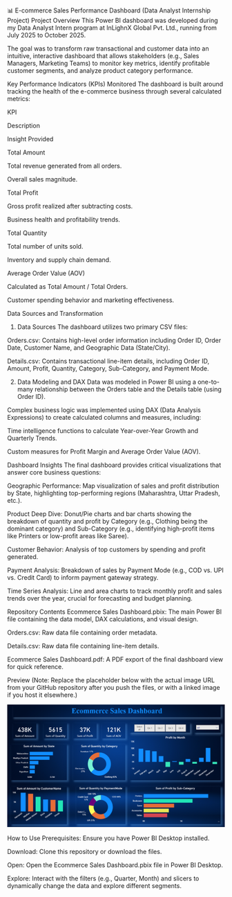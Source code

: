 📊 E-commerce Sales Performance Dashboard (Data Analyst Internship Project)
Project Overview
This Power BI dashboard was developed during my Data Analyst Intern program at InLighnX Global Pvt. Ltd., running from July 2025 to October 2025.

The goal was to transform raw transactional and customer data into an intuitive, interactive dashboard that allows stakeholders (e.g., Sales Managers, Marketing Teams) to monitor key metrics, identify profitable customer segments, and analyze product category performance.

Key Performance Indicators (KPIs) Monitored
The dashboard is built around tracking the health of the e-commerce business through several calculated metrics:

KPI

Description

Insight Provided

Total Amount

Total revenue generated from all orders.

Overall sales magnitude.

Total Profit

Gross profit realized after subtracting costs.

Business health and profitability trends.

Total Quantity

Total number of units sold.

Inventory and supply chain demand.

Average Order Value (AOV)

Calculated as Total Amount / Total Orders.

Customer spending behavior and marketing effectiveness.

Data Sources and Transformation
1. Data Sources
The dashboard utilizes two primary CSV files:

Orders.csv: Contains high-level order information including Order ID, Order Date, Customer Name, and Geographic Data (State/City).

Details.csv: Contains transactional line-item details, including Order ID, Amount, Profit, Quantity, Category, Sub-Category, and Payment Mode.

2. Data Modeling and DAX
Data was modeled in Power BI using a one-to-many relationship between the Orders table and the Details table (using Order ID).

Complex business logic was implemented using DAX (Data Analysis Expressions) to create calculated columns and measures, including:

Time intelligence functions to calculate Year-over-Year Growth and Quarterly Trends.

Custom measures for Profit Margin and Average Order Value (AOV).

Dashboard Insights
The final dashboard provides critical visualizations that answer core business questions:

Geographic Performance: Map visualization of sales and profit distribution by State, highlighting top-performing regions (Maharashtra, Uttar Pradesh, etc.).

Product Deep Dive: Donut/Pie charts and bar charts showing the breakdown of quantity and profit by Category (e.g., Clothing being the dominant category) and Sub-Category (e.g., identifying high-profit items like Printers or low-profit areas like Saree).

Customer Behavior: Analysis of top customers by spending and profit generated.

Payment Analysis: Breakdown of sales by Payment Mode (e.g., COD vs. UPI vs. Credit Card) to inform payment gateway strategy.

Time Series Analysis: Line and area charts to track monthly profit and sales trends over the year, crucial for forecasting and budget planning.

Repository Contents
Ecommerce Sales Dashboard.pbix: The main Power BI file containing the data model, DAX calculations, and visual design.

Orders.csv: Raw data file containing order metadata.

Details.csv: Raw data file containing line-item details.

Ecommerce Sales Dashboard.pdf: A PDF export of the final dashboard view for quick reference.

Preview
(Note: Replace the placeholder below with the actual image URL from your GitHub repository after you push the files, or with a linked image if you host it elsewhere.)

![Dashboard Screenshot Placeholder](https://github.com/youraj145/InLighnX_Internship/blob/main/IMG.png)



How to Use
Prerequisites: Ensure you have Power BI Desktop installed.

Download: Clone this repository or download the files.

Open: Open the Ecommerce Sales Dashboard.pbix file in Power BI Desktop.

Explore: Interact with the filters (e.g., Quarter, Month) and slicers to dynamically change the data and explore different segments.
